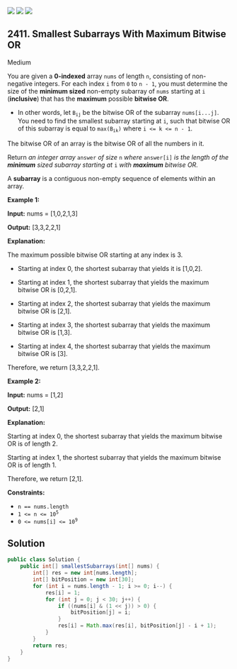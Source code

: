 [![](https://img.shields.io/github/stars/javadev/LeetCode-in-Java?label=Stars&style=flat-square)](https://github.com/javadev/LeetCode-in-Java)
[![](https://img.shields.io/github/forks/javadev/LeetCode-in-Java?label=Fork%20me%20on%20GitHub%20&style=flat-square)](https://github.com/javadev/LeetCode-in-Java/fork)
[![](https://img.shields.io/badge/-LeetCode%20in%20Kotlin-blue?style=flat-square)](https://github.com/javadev/LeetCode-in-Kotlin)

## 2411\. Smallest Subarrays With Maximum Bitwise OR

Medium

You are given a **0-indexed** array `nums` of length `n`, consisting of non-negative integers. For each index `i` from `0` to `n - 1`, you must determine the size of the **minimum sized** non-empty subarray of `nums` starting at `i` (**inclusive**) that has the **maximum** possible **bitwise OR**.

*   In other words, let <code>B<sub>ij</sub></code> be the bitwise OR of the subarray `nums[i...j]`. You need to find the smallest subarray starting at `i`, such that bitwise OR of this subarray is equal to <code>max(B<sub>ik</sub>)</code> where `i <= k <= n - 1`.

The bitwise OR of an array is the bitwise OR of all the numbers in it.

Return _an integer array_ `answer` _of size_ `n` _where_ `answer[i]` _is the length of the **minimum** sized subarray starting at_ `i` _with **maximum** bitwise OR._

A **subarray** is a contiguous non-empty sequence of elements within an array.

**Example 1:**

**Input:** nums = [1,0,2,1,3]

**Output:** [3,3,2,2,1]

**Explanation:**

The maximum possible bitwise OR starting at any index is 3.

- Starting at index 0, the shortest subarray that yields it is [1,0,2].

- Starting at index 1, the shortest subarray that yields the maximum bitwise OR is [0,2,1].

- Starting at index 2, the shortest subarray that yields the maximum bitwise OR is [2,1].

- Starting at index 3, the shortest subarray that yields the maximum bitwise OR is [1,3].

- Starting at index 4, the shortest subarray that yields the maximum bitwise OR is [3].

Therefore, we return [3,3,2,2,1]. 

**Example 2:**

**Input:** nums = [1,2]

**Output:** [2,1]

**Explanation:**

Starting at index 0, the shortest subarray that yields the maximum bitwise OR is of length 2.

Starting at index 1, the shortest subarray that yields the maximum bitwise OR is of length 1.

Therefore, we return [2,1]. 

**Constraints:**

*   `n == nums.length`
*   <code>1 <= n <= 10<sup>5</sup></code>
*   <code>0 <= nums[i] <= 10<sup>9</sup></code>

## Solution

```java
public class Solution {
    public int[] smallestSubarrays(int[] nums) {
        int[] res = new int[nums.length];
        int[] bitPosition = new int[30];
        for (int i = nums.length - 1; i >= 0; i--) {
            res[i] = 1;
            for (int j = 0; j < 30; j++) {
                if ((nums[i] & (1 << j)) > 0) {
                    bitPosition[j] = i;
                }
                res[i] = Math.max(res[i], bitPosition[j] - i + 1);
            }
        }
        return res;
    }
}
```
